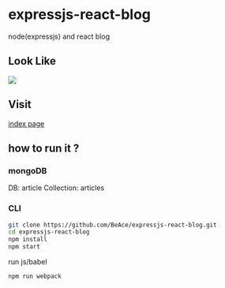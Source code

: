 # expressjs-react-blog
node(expressjs) and react blog

## Look Like
![](http://images-manager.oss-cn-shanghai.aliyuncs.com/static/node-react/node-react3/node-react3-3.jpg)

## Visit

[index page](https://beace.tech/)

## how to run it ?

### mongoDB
DB: article
Collection: articles

### CLI
```bash
git clone https://github.com/BeAce/expressjs-react-blog.git
cd expressjs-react-blog
npm install
npm start
```

run js/babel
```bash
npm run webpack
```
